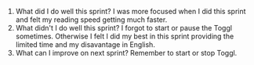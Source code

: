 1. What did I do well this sprint?
I was more focused when I did this sprint and felt my reading speed getting much faster.
2. What didn't I do well this sprint?
I forgot to start or pause the Toggl sometimes. Otherwise I felt I did my best in this sprint providing the limited time and my disavantage in English.
3. What can I improve on next sprint?
Remember to start or stop Toggl.
